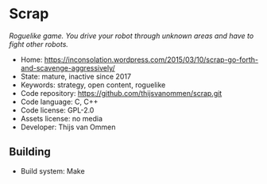 # Scrap

_Roguelike game. You drive your robot through unknown areas and have to fight other robots._

- Home: https://inconsolation.wordpress.com/2015/03/10/scrap-go-forth-and-scavenge-aggressively/
- State: mature, inactive since 2017
- Keywords: strategy, open content, roguelike
- Code repository: https://github.com/thijsvanommen/scrap.git
- Code language: C, C++
- Code license: GPL-2.0
- Assets license: no media
- Developer: Thijs van Ommen

## Building

- Build system: Make